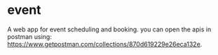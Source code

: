 # event
A web app for event scheduling and booking. you can open the apis in postman using: https://www.getpostman.com/collections/870d619229e26eca132e.
